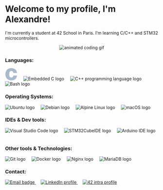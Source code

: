 <h1 align="left">Welcome to my profile, I'm Alexandre!</h1>

<p align="left">I'm currently a student at 42 School in Paris. I'm learning C/C++ and STM32 microcontrollers.</p>

<div align="center">
  <img height="200" src="https://media4.giphy.com/media/v1.Y2lkPTc5MGI3NjExdm43bXhzandzbTBpZmJ5ZWdxdW1wbHpmaWRuajNpbnhkbXpyczNzbyZlcD12MV9pbnRlcm5hbF9naWZfYnlfaWQmY3Q9Zw/HvxL6WWKpjRyD3z3QH/giphy.gif" alt="animated coding gif" />
</div>

<h3 align="left">Languages:</h3>

<div align="left">
  <img src="https://raw.githubusercontent.com/devicons/devicon/master/icons/c/c-original.svg" height="40" alt="C programming language logo" />
  <img width="12" />
  <img src="https://cdn.jsdelivr.net/gh/devicons/devicon@latest/icons/embeddedc/embeddedc-original-wordmark.svg" height="40" alt="Embedded C logo" />
  <img width="12" />        
  <img src="https://cdn.jsdelivr.net/gh/devicons/devicon/icons/cplusplus/cplusplus-original.svg" height="40" alt="C++ programming language logo" />
  <img width="12" />        
  <img src="https://cdn.jsdelivr.net/gh/devicons/devicon@latest/icons/bash/bash-original.svg" height="40" alt="Bash logo" />
  <img width="12" />
</div>

<h3 align="left">Operating Systems:</h3>

<div align="left">
  <img src="https://cdn.jsdelivr.net/gh/devicons/devicon@latest/icons/ubuntu/ubuntu-original.svg" height="40" alt="Ubuntu logo" />
  <img width="12" />
  <img src="https://cdn.jsdelivr.net/gh/devicons/devicon@latest/icons/debian/debian-original.svg" height="40" alt="Debian logo" />
  <img width="12" />
  <img src="https://www.vectorlogo.zone/logos/alpinelinux/alpinelinux-icon.svg" height="40" alt="Alpine Linux logo" />
  <img width="12" />
  <img src="https://www.kindpng.com/picc/m/172-1724310_mac-os-logo-png-transparent-png.png" height="40" alt="macOS logo" />
  <img width="12" />
</div>

<h3 align="left">IDEs & Dev tools:</h3>

<div align="left">
  <img src="https://cdn.jsdelivr.net/gh/devicons/devicon@latest/icons/vscode/vscode-original-wordmark.svg" height="40" alt="Visual Studio Code logo" />      
  <img width="12" />
  <img src="https://polybot-grenoble.fr/wiki/images/b/bb/Logo_STM32Cube.jpg" height="40" alt="STM32CubeIDE logo" />
  <img width="12" />
  <img src="https://cdn.jsdelivr.net/gh/devicons/devicon@latest/icons/arduino/arduino-original-wordmark.svg" height="40" alt="Arduino IDE logo" />
  <img width="12" />
</div>

<h3 align="left">Other tools & Technologies:</h3>

<div align="left">
  <img src="https://cdn.jsdelivr.net/gh/devicons/devicon@latest/icons/git/git-original.svg" height="40" alt="Git logo" />
  <img width="12" />
  <img src="https://cdn.jsdelivr.net/gh/devicons/devicon@latest/icons/docker/docker-original.svg" height="40" alt="Docker logo" />
  <img width="12" />
  <img src="https://cdn.jsdelivr.net/gh/devicons/devicon@latest/icons/nginx/nginx-original.svg" height="40" alt="Nginx logo" />
  <img width="12" />
  <img src="https://cdn.jsdelivr.net/gh/devicons/devicon@latest/icons/mariadb/mariadb-original.svg" height="40" alt="MariaDB logo" />
  <img width="12" />
</div>

<h3 align="left">Contact:</h3>

<p align="left">
  <a href="mailto:alexandre.lacroix01@outlook.fr">
    <img src="https://img.shields.io/badge/Email-alexandre.lacroix01%40outlook.fr-blue?logo=microsoftoutlook&logoColor=white" alt="Email badge" />
  </a>
  <img width="12" />
  <a href="https://www.linkedin.com/in/alexandre-lacroix-444775334">
    <img src="https://img.shields.io/badge/LinkedIn-Alexandre%20Lacroix-blue?logo=linkedin&logoColor=white" alt="LinkedIn profile" />
  </a>
  <img width="12" />
  <a href="https://profile.intra.42.fr/users/alacroix">
    <img src="https://img.shields.io/badge/42%20Intra-Alexandre%20Lacroix-black?logo=42&logoColor=white" alt="42 intra profile" />
  </a>
</p>
